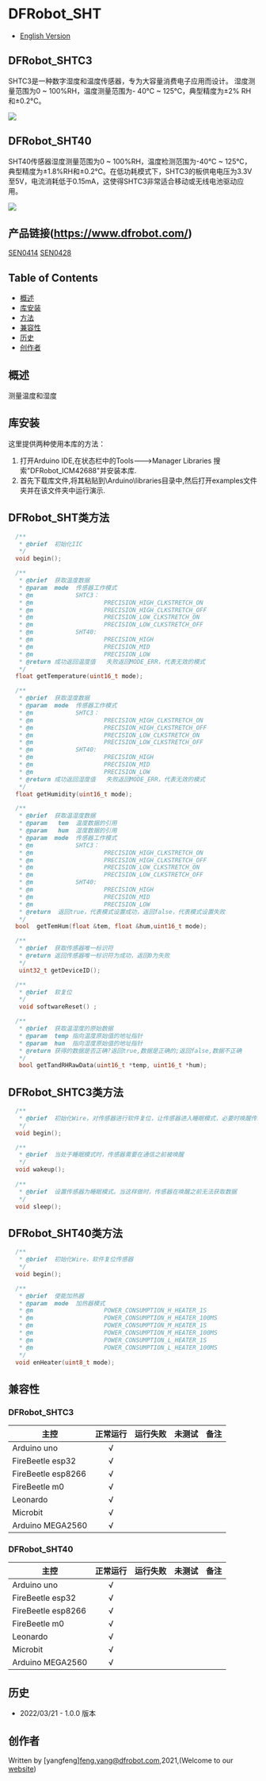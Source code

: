 # DFRobot_SHT

* [English Version](./README.md)

## DFRobot_SHTC3

SHTC3是一种数字湿度和温度传感器，专为大容量消费电子应用而设计。
湿度测量范围为0 ~ 100%RH，温度测量范围为- 40°C ~ 125°C，典型精度为±2% RH和±0.2°C。

![](.\resources\images\SEN0414.png)

## DFRobot_SHT40

SHT40传感器湿度测量范围为0 ~ 100%RH，温度检测范围为-40°C ~ 125°C，典型精度为±1.8%RH和±0.2℃。在低功耗模式下，SHTC3的板供电电压为3.3V至5V，电流消耗低于0.15mA，这使得SHTC3非常适合移动或无线电池驱动应用。

![](.\resources\images\SEN0428.png)

## 产品链接(https://www.dfrobot.com/)

[SEN0414](https://www.dfrobot.com.cn/goods-3364.html)
[SEN0428](https://www.dfrobot.com.cn/goods-3364.html)

## Table of Contents

* [概述](#概述)
* [库安装](#库安装)
* [方法](#方法)
* [兼容性](#兼容性)
* [历史](#历史)
* [创作者](#创作者)

## 概述
测量温度和湿度

## 库安装

这里提供两种使用本库的方法：
1. 打开Arduino IDE,在状态栏中的Tools--->Manager Libraries 搜索"DFRobot_ICM42688"并安装本库.
2. 首先下载库文件,将其粘贴到\Arduino\libraries目录中,然后打开examples文件夹并在该文件夹中运行演示.

## DFRobot_SHT类方法

```C++
  /**
   * @brief  初始化IIC
   */
  void begin();

  /**
   * @brief  获取温度数据
   * @param  mode  传感器工作模式
   * @n            SHTC3：
   * @n                    PRECISION_HIGH_CLKSTRETCH_ON                              启用时钟延展
   * @n                    PRECISION_HIGH_CLKSTRETCH_OFF                             禁用时钟延展
   * @n                    PRECISION_LOW_CLKSTRETCH_ON                               低功耗模式并启用时钟延展
   * @n                    PRECISION_LOW_CLKSTRETCH_OFF                              低功耗模式并禁用时钟延展
   * @n            SHT40:
   * @n                    PRECISION_HIGH                                 高精度模式
   * @n                    PRECISION_MID                                  中等精度模式
   * @n                    PRECISION_LOW                                  低精度模式
   * @return 成功返回温度值   失败返回MODE_ERR，代表无效的模式
   */
  float getTemperature(uint16_t mode);

  /**
   * @brief  获取湿度数据
   * @param  mode  传感器工作模式
   * @n            SHTC3：
   * @n                    PRECISION_HIGH_CLKSTRETCH_ON                              启用时钟延展
   * @n                    PRECISION_HIGH_CLKSTRETCH_OFF                             禁用时钟延展
   * @n                    PRECISION_LOW_CLKSTRETCH_ON                               低功耗模式并启用时钟延展
   * @n                    PRECISION_LOW_CLKSTRETCH_OFF                              低功耗模式并禁用时钟延展
   * @n            SHT40:
   * @n                    PRECISION_HIGH                                 高精度模式
   * @n                    PRECISION_MID                                  中等精度模式
   * @n                    PRECISION_LOW                                  低精度模式
   * @return 成功返回湿度值   失败返回MODE_ERR，代表无效的模式
   */
  float getHumidity(uint16_t mode);

  /**
   * @brief  获取温湿度数据
   * @param   tem  温度数据的引用
   * @param   hum  湿度数据的引用
   * @param  mode  传感器工作模式
   * @n            SHTC3：
   * @n                    PRECISION_HIGH_CLKSTRETCH_ON                             启用时钟延展 
   * @n                    PRECISION_HIGH_CLKSTRETCH_OFF                            禁用时钟延展
   * @n                    PRECISION_LOW_CLKSTRETCH_ON                              低功耗模式并启用时钟延展
   * @n                    PRECISION_LOW_CLKSTRETCH_OFF                             低功耗模式并禁用时钟延展
   * @n            SHT40:
   * @n                    PRECISION_HIGH                                高精度模式 
   * @n                    PRECISION_MID                                 中等精度模式
   * @n                    PRECISION_LOW                                 低精度模式
   * @return  返回true，代表模式设置成功，返回false，代表模式设置失败
   */
  bool  getTemHum(float &tem, float &hum,uint16_t mode);

  /**
   * @brief  获取传感器唯一标识符
   * @return 返回传感器唯一标识符为成功，返回0为失败
   */
   uint32_t getDeviceID();

  /**
   * @brief  软复位
   */
   void softwareReset() ;

  /**
   * @brief  获取温湿度的原始数据
   * @param  temp 指向温度原始值的地址指针
   * @param  hun  指向湿度原始值的地址指针
   * @return 获得的数据是否正确?返回true,数据是正确的;返回false,数据不正确
   */
   bool getTandRHRawData(uint16_t *temp, uint16_t *hum);

```

## DFRobot_SHTC3类方法

```C++
  /**
   * @brief  初始化Wire，对传感器进行软件复位，让传感器进入睡眠模式，必要时唤醒传感器
   */
  void begin();

  /**
   * @brief  当处于睡眠模式时，传感器需要在通信之前被唤醒
   */
  void wakeup();
  
  /**
   * @brief  设置传感器为睡眠模式。当这样做时，传感器在唤醒之前无法获取数据
   */
  void sleep();
```

## DFRobot_SHT40类方法

```C++
  /**
   * @brief  初始化Wire，软件复位传感器
   */
  void begin();

  /**
   * @brief  使能加热器
   * @param  mode  加热器模式
   * @n                    POWER_CONSUMPTION_H_HEATER_1S                                  激活最高级别的加热器1秒
   * @n                    POWER_CONSUMPTION_H_HEATER_100MS                               激活最高级别的加热器0.1秒
   * @n                    POWER_CONSUMPTION_M_HEATER_1S                                  激活中等级别的加热器1秒
   * @n                    POWER_CONSUMPTION_M_HEATER_100MS                               激活中等级别的加热器0.1秒
   * @n                    POWER_CONSUMPTION_L_HEATER_1S                                  激活低级别的加热器1秒
   * @n                    POWER_CONSUMPTION_L_HEATER_100MS                               激活低等级别的加热器0.1秒
   */
  void enHeater(uint8_t mode);
```



## 兼容性

### DFRobot_SHTC3

| 主控               |  正常运行 |  运行失败   |  未测试  |   备注   |
| ------------------ | :-------: | :--------: | :------: | ------- |
| Arduino uno        |     √     |            |          |         |
| FireBeetle esp32   |     √     |            |          |         |
| FireBeetle esp8266 |     √     |            |          |         |
| FireBeetle m0      |     √     |            |          |         |
| Leonardo           |     √     |            |          |         |
| Microbit           |     √     |            |          |         |
| Arduino MEGA2560   |     √     |            |          |         |

### DFRobot_SHT40

| 主控                |  正常运行 |  运行失败   |  未测试  |   备注   |
| ------------------ | :-------: | :--------: | :------: | ------- |
| Arduino uno        |     √     |            |          |         |
| FireBeetle esp32   |     √     |            |          |         |
| FireBeetle esp8266 |     √     |            |          |         |
| FireBeetle m0      |     √     |            |          |         |
| Leonardo           |     √     |            |          |         |
| Microbit           |     √     |            |          |         |
| Arduino MEGA2560   |     √     |            |          |         |

## 历史

- 2022/03/21 - 1.0.0 版本


## 创作者

Written by [yangfeng]<feng.yang@dfrobot.com>,2021,(Welcome to our [website](https://www.dfrobot.com/))
